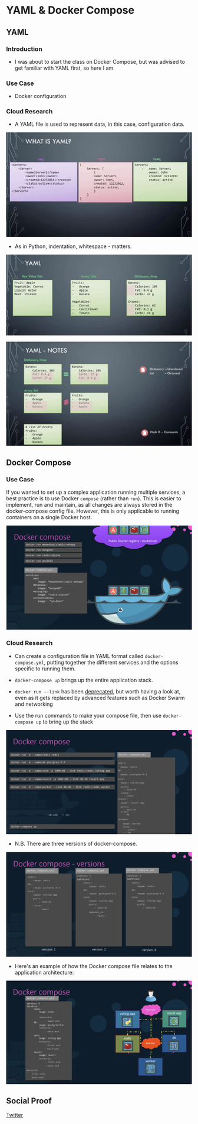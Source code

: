 <!-- This template removes the micro tutorial for a quicker post and removes images for a full template check out the 000-DAY-ARTICLE-LONG-TEMPLATE.MD-->

# YAML & Docker Compose

## YAML

### Introduction

- I was about to start the class on Docker Compose, but was advised to get familiar with YAML first, so here I am.

### Use Case

- Docker configuration

### Cloud Research

- A YAML file is used to represent data, in this case, configuration data.

![XML, JSON, YAML syntax](/Journey/032/syntax.png)

- As in Python, indentation, whitespace - matters.

![XML, JSON, YAML syntax](/Journey/032/indentation.png)

![differences between YAML data structures](/Journey/032/dictionary-array.png)

## Docker Compose

### Use Case

If you wanted to set up a complex application running multiple services, a best practice is to use Docker `compose` (rather than `run`). This is easier to implement, run and maintain, as all changes are always stored in the docker-compose config file. However, this is only applicable to running containers on a single Docker host.

![run vs compose](/Journey/032/compose-use-case.png)

### Cloud Research

- Can create a configuration file in YAML format called `docker-compose.yml`, putting together the different services and the options specific to running them.

- `docker-compose up` brings up the entire application stack.

- `docker run --link` has been [deprecated](https://docs.docker.com/network/links/), but worth having a look at, even as it gets replaced by advanced features such as Docker Swarm and networking

- Use the run commands to make your compose file, then use `docker-compose up` to bring up the stack

![from run to compose](/Journey/032/run-to-compose.png)

- N.B. There are three versions of docker-compose.

![versions 1-3 of docker compose](/Journey/032/docker-compose-versions.png)

- Here's an example of how the Docker compose file relates to the application architecture:

![docker compose file and app architecure](/Journey/032/compose-and-architecture.png)

## Social Proof

[Twitter](https://twitter.com/_notwaving/status/1332460198791946243?s=20)
